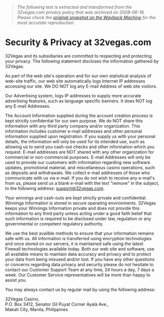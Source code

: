 > *The following text is extracted and transformed from the 32vegas.com privacy policy that was archived on 2008-06-16. Please check the [original snapshot on the Wayback Machine](https://web.archive.org/web/20080616080357id_/http%3A//www.32vegas.com/en/security-privacy.html) for the most accurate reproduction.*

# Security & Privacy at 32vegas.com

32Vegas and its subsidiaries are committed to respecting and protecting your privacy. The following statement discloses the information gathered by 32Vegas.

As part of the web site's operation and for our own statistical analysis of web-site traffic, our web site automatically logs Internet IP addresses accessing our site. We DO NOT log any E-mail Address of web site visitors.

Our Advertising system, logs IP addresses to supply more accurate advertising features, such as language specific banners. It does NOT log any E-mail Addresses.

The Account Information supplied during the account creation process is kept strictly confidential for our own purpose. We do NOT share this information with any third party company and/or organization. This information includes customer e-mail addresses and other personal information supplied upon registration. If you supply us with your personal details, the information will only be used for its intended use, such as allowing us to send you cash-out checks and other information which you request. E-mail addresses are NOT shared with any other organization for commercial or non-commercial purposes. E-mail Addresses will only be used to provide our customers with information regarding new software updates, promotional material, and miscellaneous casino operations, such as deposits and withdrawals. We collect e-mail addresses of those who communicate with us via e-mail. If you do not wish to receive any e-mail's from us, please send us a blank e-mail with the text "remove" in the subject, to the following address: [support@32vegas.com](mailto:support@32vegas.com).

Your winnings and cash-outs are kept strictly private and confidential. Winnings Information is stored in secure operating environments. 32Vegas keeps your Winnings Information private and does not provide this information to any third party unless acting under a good faith belief that such information is required to be disclosed under law, regulation or any governmental or competent regulatory authority. 

We use the best availble methods to ensure that your information remains safe with us. All information is transferred using encryption technologies and once stored on our servers, it is maintained safe using the latest Firewall technologies available today. Both our web site and software, use all available means to maintain data accuracy and privacy and to protect your data from being misused and/or lost. If you have any other questions or concerns regarding data privacy and security please do not hesitate to contact our Customer Support Team at any time, 24 hours a day, 7 days a week. Our Customer Service representatives will be more than happy to assist you. 

You may always contact us by regular mail by using the following address: 

32Vegas Casino,  
P.O. Box 3412, Senator Gil Puyat Corner Ayala Ave.,  
Makati City, Manila, Philippines

  


